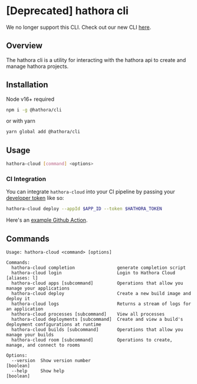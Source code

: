 # [Deprecated] hathora cli

We no longer support this CLI. Check out our new CLI [here](https://github.com/hathora/ci).

## Overview

The hathora cli is a utility for interacting with the hathora api to create and manage hathora projects.

## Installation

Node v16+ required

```bash
npm i -g @hathora/cli
```

or with yarn

```bash
yarn global add @hathora/cli
```

## Usage

```bash
hathora-cloud [command] <options>
```

### CI Integration
You can integrate `hathora-cloud` into your CI pipeline by passing your [developer token](https://hathora.dev/docs/guides/generate-developer-token) like so:
```bash
hathora-cloud deploy --appId $APP_ID --token $HATHORA_TOKEN
```

Here's an [example Github Action](https://github.com/hathora/bullet-mania/blob/develop/.github/workflows/deploy.yml#L14).

## Commands

```
Usage: hathora-cloud <command> [options]

Commands:
  hathora-cloud completion                generate completion script
  hathora-cloud login                     Login to Hathora Cloud                                                                                                                                [aliases: l]
  hathora-cloud apps [subcommand]         Operations that allow you manage your applications
  hathora-cloud deploy                    Create a new build image and deploy it
  hathora-cloud logs                      Returns a stream of logs for an application
  hathora-cloud processes [subcommand]    View all processes
  hathora-cloud deployments [subcommand]  Create and view a build's deployment configurations at runtime
  hathora-cloud builds [subcommand]       Operations that allow you manage your builds
  hathora-cloud room [subcommand]         Operations to create, manage, and connect to rooms

Options:
  --version  Show version number                                                                                                                                                                   [boolean]
  --help     Show help                                                                                                                                                                             [boolean]
```
